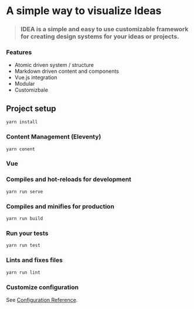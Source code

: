 # A simple way to visualize Ideas

> ### IDEA is a simple and easy to use customizable framework for creating design systems for your ideas or projects.

### Features

- Atomic driven system / structure
- Markdown driven content and components
- Vue.js integration
- Modular
- Customizbale

## Project setup

```
yarn install
```

### Content Management (Eleventy)

```
yarn conent
```

### Vue

### Compiles and hot-reloads for development

```
yarn run serve
```

### Compiles and minifies for production

```
yarn run build
```

### Run your tests

```
yarn run test
```

### Lints and fixes files

```
yarn run lint
```

### Customize configuration

See [Configuration Reference](https://cli.vuejs.org/config/).

